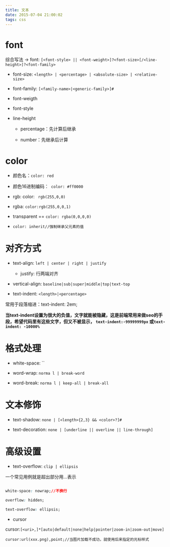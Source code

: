 ```yaml
---
title: 文本
date: 2015-07-04 21:00:02
tags: css
---
```


# font

综合写法 -> font:  `[<font-style> || <font-weight>]?<font-size>[/<line-height>]?<font-family>`

+ font-size:  `<length> | <percentage> | <absolute-size> | <relative-size>`

+ font-family:  `[<family-name>|<generic-family>]#`

+ font-weigth

+ font-style

+ line-height

    - percentage：先计算后继承

    - number：先继承后计算

# color

+ 颜色名：`color: red`

+ 颜色16进制编码：` color: #ff0000`

+ rgb: color: ` rgb(255,0,0)`

+ rgba:  `color:rgb(255,0,0,1)`

+ transparent == `color: rgba(0,0,0,0)`

+  `color: inherit//强制继承父元素的值`

# 对齐方式

+ text-align: `left | center | right | justify`

    - justify:  行两端对齐

+ vertical-align: `baseline|sub|super|middle|top|text-top`

+  text-indent: `<length>|<percentage>`

常用于段落缩进：text-indent: 2em;

 **当text-indent设置为很大的负值，文字就能被隐藏，这是前端常用来做seo的手段，希望代码里有这些文字，但又不被显示， `text-indent:-99999999px` 或`text-indent: -10000%`**

# 格式处理

+ white-space: ``

+ word-wrap: `norma l | break-word`

+ word-break: `norma l | keep-all | break-all`

# 文本修饰

+ text-shadow: `none | [<length>{2,3} && <color>?]#`

+ text-decoration: `none | [underline || overline || line-through]`

# 高级设置

+ text-overflow: `clip | ellipsis`

一个常见用例就是超出部分用...表示

```css

white-space: nowrap;//不换行

overflow: hidden;

text-overflow: ellipsis;

```

+ cursor

cursor:`[<uri>,]*[auto|default|none|help|pointer|zoom-in|zoom-out|move]`

`cursor:url(xxx.png),point;//当图片加载不成功，就使用后来指定的光标样式`